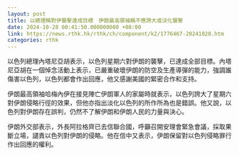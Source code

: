 ```yaml
---
layout: post
title: 以總理稱對伊襲擊達成目標　伊朗最高領袖稱不應誇大或淡化襲擊
date: 2024-10-28 00:41:50.000000000 +08:00
link: https://news.rthk.hk/rthk/ch/component/k2/1776467-20241028.htm
categories: rthk
---
```


以色列總理內塔尼亞胡表示，以色列星期六對伊朗的襲擊，已達成全部目標。內塔尼亞胡在一個悼念活動上表示，已嚴重破壞伊朗的防空及生產導彈的能力，強調誰傷害以色列，以色列都會作出回應，他又感謝美國的緊密合作和支持。

伊朗最高領袖哈梅內伊在接見陣亡伊朗軍人的家屬時就表示，以色列誇大了星期六對伊朗侵略行徑的效果，但他亦指出淡化以色列的所作所為也是錯誤。他又說，以色列對伊朗存在誤判，仍然不了解伊朗和伊朗人民的力量與決心。

伊朗外交部表示，外長阿拉格齊已去信聯合國，呼籲召開安理會緊急會議，採取果斷立場，譴責以色列對伊朗的侵略。他在信中又表示，伊朗保留對以色列侵略罪行作出回應的權利。
